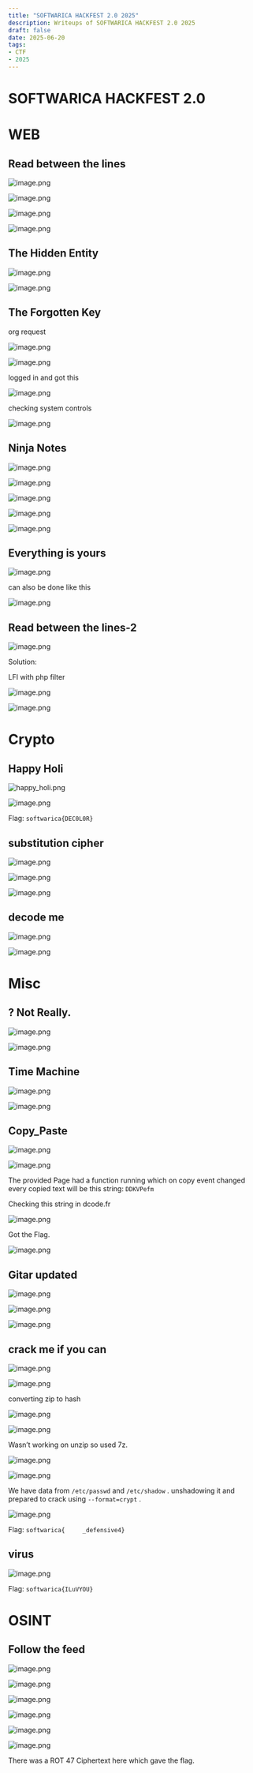 ```yaml
---
title: "SOFTWARICA HACKFEST 2.0 2025"
description: Writeups of SOFTWARICA HACKFEST 2.0 2025
draft: false
date: 2025-06-20
tags:
- CTF
- 2025
---
```


# SOFTWARICA HACKFEST 2.0

# WEB

## Read between the lines

![image.png](SOFTWARICA%20HACKFEST%202%200%20210526fa99a58083b537d8b335e89153/image.png)

![image.png](SOFTWARICA%20HACKFEST%202%200%20210526fa99a58083b537d8b335e89153/image%201.png)

![image.png](SOFTWARICA%20HACKFEST%202%200%20210526fa99a58083b537d8b335e89153/image%202.png)

![image.png](SOFTWARICA%20HACKFEST%202%200%20210526fa99a58083b537d8b335e89153/image%203.png)

## The Hidden Entity

![image.png](SOFTWARICA%20HACKFEST%202%200%20210526fa99a58083b537d8b335e89153/image%204.png)

![image.png](SOFTWARICA%20HACKFEST%202%200%20210526fa99a58083b537d8b335e89153/image%205.png)

## The Forgotten Key

org request

![image.png](SOFTWARICA%20HACKFEST%202%200%20210526fa99a58083b537d8b335e89153/image%206.png)

![image.png](SOFTWARICA%20HACKFEST%202%200%20210526fa99a58083b537d8b335e89153/image%207.png)

logged in and got this

![image.png](SOFTWARICA%20HACKFEST%202%200%20210526fa99a58083b537d8b335e89153/image%208.png)

checking system controls

![image.png](SOFTWARICA%20HACKFEST%202%200%20210526fa99a58083b537d8b335e89153/image%209.png)

## Ninja Notes

![image.png](SOFTWARICA%20HACKFEST%202%200%20210526fa99a58083b537d8b335e89153/image%2010.png)

![image.png](SOFTWARICA%20HACKFEST%202%200%20210526fa99a58083b537d8b335e89153/image%2011.png)

![image.png](SOFTWARICA%20HACKFEST%202%200%20210526fa99a58083b537d8b335e89153/image%2012.png)

![image.png](SOFTWARICA%20HACKFEST%202%200%20210526fa99a58083b537d8b335e89153/image%2013.png)

![image.png](SOFTWARICA%20HACKFEST%202%200%20210526fa99a58083b537d8b335e89153/image%2014.png)

## Everything is yours

![image.png](SOFTWARICA%20HACKFEST%202%200%20210526fa99a58083b537d8b335e89153/image%2015.png)

can also be done like this

![image.png](SOFTWARICA%20HACKFEST%202%200%20210526fa99a58083b537d8b335e89153/image%2016.png)

## Read between the lines-2

![image.png](SOFTWARICA%20HACKFEST%202%200%20210526fa99a58083b537d8b335e89153/image%2017.png)

Solution:

LFI with php filter

![image.png](SOFTWARICA%20HACKFEST%202%200%20210526fa99a58083b537d8b335e89153/image%2018.png)

![image.png](SOFTWARICA%20HACKFEST%202%200%20210526fa99a58083b537d8b335e89153/image%2019.png)

# Crypto

## Happy Holi

![happy_holi.png](SOFTWARICA%20HACKFEST%202%200%20210526fa99a58083b537d8b335e89153/happy_holi.png)

![image.png](SOFTWARICA%20HACKFEST%202%200%20210526fa99a58083b537d8b335e89153/image%2020.png)

Flag: `softwarica{DEC0L0R}`

## substitution cipher

![image.png](SOFTWARICA%20HACKFEST%202%200%20210526fa99a58083b537d8b335e89153/image%2021.png)

![image.png](SOFTWARICA%20HACKFEST%202%200%20210526fa99a58083b537d8b335e89153/image%2022.png)

![image.png](SOFTWARICA%20HACKFEST%202%200%20210526fa99a58083b537d8b335e89153/image%2023.png)

## decode me

![image.png](SOFTWARICA%20HACKFEST%202%200%20210526fa99a58083b537d8b335e89153/image%2024.png)

![image.png](SOFTWARICA%20HACKFEST%202%200%20210526fa99a58083b537d8b335e89153/image%2025.png)

# Misc

## **? Not Really.**

![image.png](SOFTWARICA%20HACKFEST%202%200%20210526fa99a58083b537d8b335e89153/image%2026.png)

![image.png](SOFTWARICA%20HACKFEST%202%200%20210526fa99a58083b537d8b335e89153/image%2027.png)

## Time Machine

![image.png](SOFTWARICA%20HACKFEST%202%200%20210526fa99a58083b537d8b335e89153/image%2028.png)

![image.png](SOFTWARICA%20HACKFEST%202%200%20210526fa99a58083b537d8b335e89153/image%2029.png)

## Copy_Paste

![image.png](SOFTWARICA%20HACKFEST%202%200%20210526fa99a58083b537d8b335e89153/image%2030.png)

![image.png](SOFTWARICA%20HACKFEST%202%200%20210526fa99a58083b537d8b335e89153/image%2031.png)

The provided Page had a function running which on copy event changed every copied text will be this string: `DDKVPefm`

Checking this string in dcode.fr

![image.png](SOFTWARICA%20HACKFEST%202%200%20210526fa99a58083b537d8b335e89153/image%2032.png)

Got the Flag.

![image.png](SOFTWARICA%20HACKFEST%202%200%20210526fa99a58083b537d8b335e89153/image%2033.png)

## Gitar updated

![image.png](SOFTWARICA%20HACKFEST%202%200%20210526fa99a58083b537d8b335e89153/image%2034.png)

![image.png](SOFTWARICA%20HACKFEST%202%200%20210526fa99a58083b537d8b335e89153/image%2035.png)

![image.png](SOFTWARICA%20HACKFEST%202%200%20210526fa99a58083b537d8b335e89153/image%2036.png)

## crack me if you can

![image.png](SOFTWARICA%20HACKFEST%202%200%20210526fa99a58083b537d8b335e89153/image%2037.png)

![image.png](SOFTWARICA%20HACKFEST%202%200%20210526fa99a58083b537d8b335e89153/image%2038.png)

converting zip to hash

![image.png](SOFTWARICA%20HACKFEST%202%200%20210526fa99a58083b537d8b335e89153/image%2039.png)

![image.png](SOFTWARICA%20HACKFEST%202%200%20210526fa99a58083b537d8b335e89153/image%2040.png)

Wasn’t working on unzip so used 7z.

![image.png](SOFTWARICA%20HACKFEST%202%200%20210526fa99a58083b537d8b335e89153/image%2041.png)

![image.png](SOFTWARICA%20HACKFEST%202%200%20210526fa99a58083b537d8b335e89153/image%2042.png)

We have data from `/etc/passwd` and `/etc/shadow` . unshadowing it and prepared to crack using `--format=crypt` .

![image.png](SOFTWARICA%20HACKFEST%202%200%20210526fa99a58083b537d8b335e89153/image%2043.png)

Flag: `softwarica{     _defensive4}`

## virus

![image.png](SOFTWARICA%20HACKFEST%202%200%20210526fa99a58083b537d8b335e89153/image%2044.png)

Flag: `softwarica{ILuVYOU}`

# OSINT

## Follow the feed

![image.png](SOFTWARICA%20HACKFEST%202%200%20210526fa99a58083b537d8b335e89153/image%2045.png)

![image.png](SOFTWARICA%20HACKFEST%202%200%20210526fa99a58083b537d8b335e89153/image%2046.png)

![image.png](SOFTWARICA%20HACKFEST%202%200%20210526fa99a58083b537d8b335e89153/image%2047.png)

![image.png](SOFTWARICA%20HACKFEST%202%200%20210526fa99a58083b537d8b335e89153/image%2048.png)

![image.png](SOFTWARICA%20HACKFEST%202%200%20210526fa99a58083b537d8b335e89153/image%2049.png)

![image.png](SOFTWARICA%20HACKFEST%202%200%20210526fa99a58083b537d8b335e89153/image%2050.png)

There was a ROT 47 Ciphertext here which gave the flag.
